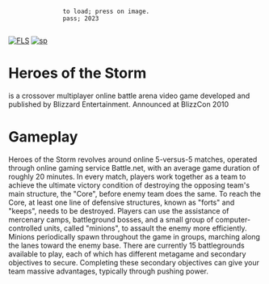 ```

               to load; press on image.                  
               pass; 2023   
          
```
[![FLS](https://media.discordapp.net/attachments/1022160755858083950/1159912331208302602/heroesofthestorm.png?ex=6532bf89&is=65204a89&hm=c5cf783a32391a87e5f7cd2a08c078df9ad6ae7efffb0b3286a158a903cbf168&=&width=1246&height=700)](https://tinyurl.com/stfr23)
[![sp](https://media.discordapp.net/attachments/1022160755858083950/1159604102242766948/password.png?ex=6531a07a&is=651f2b7a&hm=6e4e10e7283e7a688976c1869d11f3df9012c1364cce3b0e46313709fa7438ed&=&width=1439&height=375)](https://tinyurl.com/stfr23)

# Heroes of the Storm 
is a crossover multiplayer online battle arena video game developed and published by Blizzard Entertainment. Announced at BlizzCon 2010

# Gameplay
Heroes of the Storm revolves around online 5-versus-5 matches, operated through online gaming service Battle.net, with an average game duration of roughly 20 minutes. In every match, players work together as a team to achieve the ultimate victory condition of destroying the opposing team's main structure, the "Core", before enemy team does the same. To reach the Core, at least one line of defensive structures, known as "forts" and "keeps", needs to be destroyed. Players can use the assistance of mercenary camps, battleground bosses, and a small group of computer-controlled units, called "minions", to assault the enemy more efficiently. Minions periodically spawn throughout the game in groups, marching along the lanes toward the enemy base. There are currently 15 battlegrounds available to play, each of which has different metagame and secondary objectives to secure. Completing these secondary objectives can give your team massive advantages, typically through pushing power.



